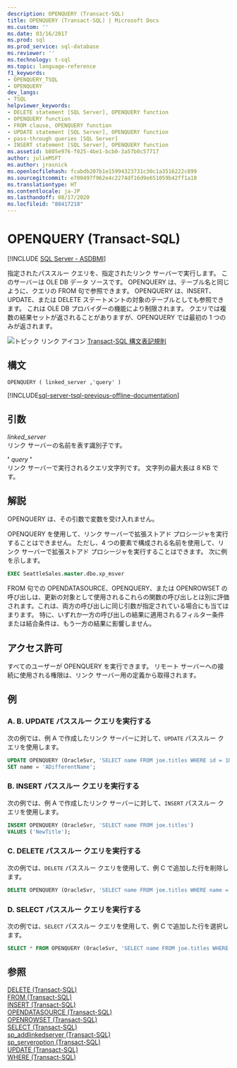 ```yaml
---
description: OPENQUERY (Transact-SQL)
title: OPENQUERY (Transact-SQL) | Microsoft Docs
ms.custom: ''
ms.date: 03/16/2017
ms.prod: sql
ms.prod_service: sql-database
ms.reviewer: ''
ms.technology: t-sql
ms.topic: language-reference
f1_keywords:
- OPENQUERY_TSQL
- OPENQUERY
dev_langs:
- TSQL
helpviewer_keywords:
- DELETE statement [SQL Server], OPENQUERY function
- OPENQUERY function
- FROM clause, OPENQUERY function
- UPDATE statement [SQL Server], OPENQUERY function
- pass-through queries [SQL Server]
- INSERT statement [SQL Server], OPENQUERY function
ms.assetid: b805e976-f025-4be1-bcb0-3a57b0c57717
author: julieMSFT
ms.author: jrasnick
ms.openlocfilehash: fcabdb207b1e15994323731c30c1a3516222c899
ms.sourcegitcommit: e700497f962e4c2274df16d9e651059b42ff1a10
ms.translationtype: HT
ms.contentlocale: ja-JP
ms.lasthandoff: 08/17/2020
ms.locfileid: "88417218"
---
```

# <a name="openquery-transact-sql"></a>OPENQUERY (Transact-SQL)
[!INCLUDE [SQL Server - ASDBMI](../../includes/applies-to-version/sql-asdbmi.md)]

  指定されたパススルー クエリを、指定されたリンク サーバーで実行します。 このサーバーは OLE DB データ ソースです。 OPENQUERY は、テーブル名と同じように、クエリの FROM 句で参照できます。 OPENQUERY は、INSERT、UPDATE、または DELETE ステートメントの対象のテーブルとしても参照できます。 これは OLE DB プロバイダーの機能により制限されます。 クエリでは複数の結果セットが返されることがありますが、OPENQUERY では最初の 1 つのみが返されます。  
  
 ![トピック リンク アイコン](../../database-engine/configure-windows/media/topic-link.gif "トピック リンク アイコン") [Transact-SQL 構文表記規則](../../t-sql/language-elements/transact-sql-syntax-conventions-transact-sql.md)  
  
## <a name="syntax"></a>構文  
  
```  
OPENQUERY ( linked_server ,'query' )  
```  
  
[!INCLUDE[sql-server-tsql-previous-offline-documentation](../../includes/sql-server-tsql-previous-offline-documentation.md)]

## <a name="arguments"></a>引数
 *linked_server*  
 リンク サーバーの名前を表す識別子です。  
  
 **'** *query* **'**  
 リンク サーバーで実行されるクエリ文字列です。 文字列の最大長は 8 KB です。  
  
## <a name="remarks"></a>解説  
 OPENQUERY は、その引数で変数を受け入れません。  
  
 OPENQUERY を使用して、リンク サーバーで拡張ストアド プロシージャを実行することはできません。 ただし、4 つの要素で構成される名前を使用して、リンク サーバーで拡張ストアド プロシージャを実行することはできます。 次に例を示します。  
  
```sql  
EXEC SeattleSales.master.dbo.xp_msver  
```  
  
 FROM 句での OPENDATASOURCE、OPENQUERY、または OPENROWSET の呼び出しは、更新の対象として使用されるこれらの関数の呼び出しとは別に評価されます。これは、両方の呼び出しに同じ引数が指定されている場合にも当てはまります。 特に、いずれか一方の呼び出しの結果に適用されるフィルター条件または結合条件は、もう一方の結果に影響しません。  
  
## <a name="permissions"></a>アクセス許可  
 すべてのユーザーが OPENQUERY を実行できます。 リモート サーバーへの接続に使用される権限は、リンク サーバー用の定義から取得されます。  
  
## <a name="examples"></a>例  
  
### <a name="a-executing-an-update-pass-through-query"></a>A. B. UPDATE パススルー クエリを実行する  
 次の例では、例 A で作成したリンク サーバーに対して、`UPDATE` パススルー クエリを使用します。  
  
```sql  
UPDATE OPENQUERY (OracleSvr, 'SELECT name FROM joe.titles WHERE id = 101')   
SET name = 'ADifferentName';  
```  
  
### <a name="b-executing-an-insert-pass-through-query"></a>B. INSERT パススルー クエリを実行する  
 次の例では、例 A で作成したリンク サーバーに対して、`INSERT` パススルー クエリを使用します。  
  
```sql  
INSERT OPENQUERY (OracleSvr, 'SELECT name FROM joe.titles')  
VALUES ('NewTitle');  
```  
  
### <a name="c-executing-a-delete-pass-through-query"></a>C. DELETE パススルー クエリを実行する  
 次の例では、`DELETE` パススルー クエリを使用して、例 C で追加した行を削除します。  
  
```sql  
DELETE OPENQUERY (OracleSvr, 'SELECT name FROM joe.titles WHERE name = ''NewTitle''');  
```  
  
### <a name="d-executing-a-select-pass-through-query"></a>D. SELECT パススルー クエリを実行する  
 次の例では、`SELECT` パススルー クエリを使用して、例 C で追加した行を選択します。  
  
```sql  
SELECT * FROM OPENQUERY (OracleSvr, 'SELECT name FROM joe.titles WHERE name = ''NewTitle''');  
```  
    
## <a name="see-also"></a>参照  
 [DELETE &#40;Transact-SQL&#41;](../../t-sql/statements/delete-transact-sql.md)   
 [FROM &#40;Transact-SQL&#41;](../../t-sql/queries/from-transact-sql.md)   
 [INSERT &#40;Transact-SQL&#41;](../../t-sql/statements/insert-transact-sql.md)   
 [OPENDATASOURCE &#40;Transact-SQL&#41;](../../t-sql/functions/opendatasource-transact-sql.md)   
 [OPENROWSET &#40;Transact-SQL&#41;](../../t-sql/functions/openrowset-transact-sql.md)   
 [SELECT &#40;Transact-SQL&#41;](../../t-sql/queries/select-transact-sql.md)   
 [sp_addlinkedserver &#40;Transact-SQL&#41;](../../relational-databases/system-stored-procedures/sp-addlinkedserver-transact-sql.md)   
 [sp_serveroption &#40;Transact-SQL&#41;](../../relational-databases/system-stored-procedures/sp-serveroption-transact-sql.md)   
 [UPDATE &#40;Transact-SQL&#41;](../../t-sql/queries/update-transact-sql.md)   
 [WHERE &#40;Transact-SQL&#41;](../../t-sql/queries/where-transact-sql.md)  
  
  

